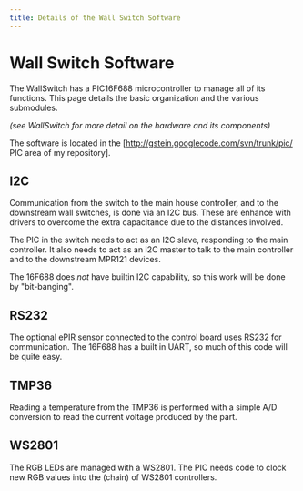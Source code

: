 ```yaml
---
title: Details of the Wall Switch Software
---
```

# Wall Switch Software

The WallSwitch has a PIC16F688 microcontroller to manage all of its functions.
This page details the basic organization and the various submodules.

_(see WallSwitch for more detail on the hardware and its components)_

The software is located in the [http://gstein.googlecode.com/svn/trunk/pic/ PIC area of my repository].

## I2C

Communication from the switch to the main house controller, and to the downstream wall switches, is done via an I2C bus. These are enhance with drivers to overcome the extra capacitance due to the distances involved.

The PIC in the switch needs to act as an I2C slave, responding to the main controller. It also needs to act as an I2C master to talk to the main controller and to the downstream MPR121 devices.

The 16F688 does *not* have builtin I2C capability, so this work will be done by "bit-banging".


## RS232

The optional ePIR sensor connected to the control board uses RS232 for communication. The 16F688 has a built in UART, so much of this code will be quite easy.

## TMP36

Reading a temperature from the TMP36 is performed with a simple A/D conversion to read the current voltage produced by the part.

## WS2801

The RGB LEDs are managed with a WS2801. The PIC needs code to clock new RGB values into the (chain) of WS2801 controllers.
